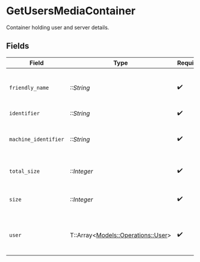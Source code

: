 # GetUsersMediaContainer

Container holding user and server details.


## Fields

| Field                                                                 | Type                                                                  | Required                                                              | Description                                                           | Example                                                               |
| --------------------------------------------------------------------- | --------------------------------------------------------------------- | --------------------------------------------------------------------- | --------------------------------------------------------------------- | --------------------------------------------------------------------- |
| `friendly_name`                                                       | *::String*                                                            | :heavy_check_mark:                                                    | The friendly name of the Plex instance.                               | myPlex                                                                |
| `identifier`                                                          | *::String*                                                            | :heavy_check_mark:                                                    | N/A                                                                   | com.plexapp.plugins.myplex                                            |
| `machine_identifier`                                                  | *::String*                                                            | :heavy_check_mark:                                                    | Unique Machine identifier of the Plex server.                         | 3dff4c4da3b1229a649aa574a9e2b419a684a20e                              |
| `total_size`                                                          | *::Integer*                                                           | :heavy_check_mark:                                                    | Total number of users.                                                | 30                                                                    |
| `size`                                                                | *::Integer*                                                           | :heavy_check_mark:                                                    | Number of users in the current response.                              | 30                                                                    |
| `user`                                                                | T::Array<[Models::Operations::User](../../models/operations/user.md)> | :heavy_check_mark:                                                    | List of users with access to the Plex server.                         |                                                                       |